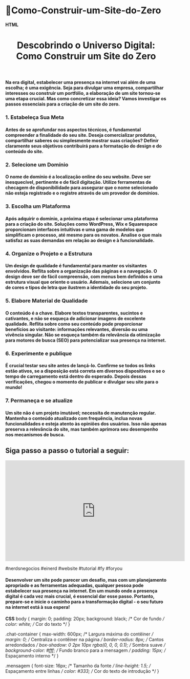 # 🧠Como-Construir-um-Site-do-Zero


**HTML**
<head>
    <link rel="stylesheet" href="styles.css"/>
</head>

<body>
     <header><h1>Descobrindo o Universo Digital: Como Construir um Site do Zero</h1></header>
     <div class="chat-container">
        <div class="mensagem">
            <h4>Na era digital, estabelecer uma presença na internet vai além de uma escolha; é uma exigência. Seja para divulgar uma empresa, compartilhar interesses ou construir um portfólio, a elaboração de um site tornou-se uma etapa crucial. Mas como concretizar essa ideia? Vamos investigar os passos essenciais para a criação de um site do zero.</h4>
        </div>
    </div>
         <break><h3>1. Estabeleça Sua Meta</h3></break>
             <h4>Antes de se aprofundar nos aspectos técnicos, é fundamental compreender a finalidade do seu site. Deseja comercializar produtos, compartilhar saberes ou simplesmente mostrar suas criações? Definir claramente seus objetivos contribuirá para a formatação do design e do conteúdo do site.</h4>
         <break><h3>2. Selecione um Domínio</h3></break>
             <h4>O nome de domínio é a localização online do seu website. Deve ser inesquecível, pertinente e de fácil digitação. Utilize ferramentas de checagem de disponibilidade para assegurar que o nome selecionado não esteja registrado e o registre através de um provedor de domínios.</h4>
         <break><h3>3. Escolha um Plataforma</h3></break>
             <h4>Após adquirir o domínio, a próxima etapa é selecionar uma plataforma para a criação do site. Soluções como WordPress, Wix e Squarespace proporcionam interfaces intuitivas e uma gama de modelos que simplificam o processo, até mesmo para os novatos. Analise o que mais satisfaz as suas demandas em relação ao design e à funcionalidade.</h4>
         <break><h3>4. Organize o Projeto e a Estrutura</h3></break>
             <h4>Um design de qualidade é fundamental para manter os visitantes envolvidos. Reflita sobre a organização das páginas e a navegação. O design deve ser de fácil compreensão, com menus bem definidos e uma estrutura visual que oriente o usuário. Ademais, selecione um conjunto de cores e tipos de letra que ilustrem a identidade do seu projeto.</h4>
         <break><h3>5. Elabore Material de Qualidade</h3></break>
             <h4>O conteúdo é a chave. Elabore textos transparentes, sucintos e cativantes, e não se esqueça de adicionar imagens de excelente qualidade. Reflita sobre como seu conteúdo pode proporcionar benefícios ao visitante: informações relevantes, diversão ou uma vivência singular. Não se esqueça também da relevância da otimização para motores de busca (SEO) para potencializar sua presença na internet.</h4>
         <break><h3>6. Experimente e publique</h3></break>
             <h4>É crucial testar seu site antes de lançá-lo. Confirme se todos os links estão ativos, se a disposição está correta em diversos dispositivos e se o tempo de carregamento está dentro do esperado. Depois dessas verificações, chegou o momento de publicar e divulgar seu site para o mundo!</h4>
         <break><h3>7. Permaneça e se atualize</h3></break>
             <h4>Um site não é um projeto imutável; necessita de manutenção regular. Mantenha o conteúdo atualizado com frequência, inclua novas funcionalidades e esteja atento às opiniões dos usuários. Isso não apenas preserva a relevância do site, mas também aprimora seu desempenho nos mecanismos de busca.</h4>
         <h2>Siga passo a passo o tutorial a seguir:</h2>
     <iframe width="560" height="315" src="https://www.youtube.com/embed/pWbwNEN5Xvc?si=5H_MXz6nucoDN3Os" title="YouTube video player" frameborder="0" allow="accelerometer; autoplay; clipboard-write; encrypted-media; gyroscope; picture-in-picture; web-share" referrerpolicy="strict-origin-when-cross-origin" allowfullscreen></iframe>
     <p>#nerdsnegocios #einerd #website #tutorial #fy #foryou</p>
     <break><h4>Desenvolver um site pode parecer um desafio, mas com um planejamento apropriado e as ferramentas adequadas, qualquer pessoa pode estabelecer sua presença na internet. Em um mundo onde a presença digital é cada vez mais crucial, é essencial dar esse passo. Portanto, prepare-se e inicie o caminho para a transformação digital - o seu futuro na internet está à sua espera!</h4></break>
</body>


**CSS**
body {
    margin: 0;
    padding: 20px;
    background: black; /*   Cor de fundo */
    color: white; /* Cor do texto */
}

.chat-container {
    max-width: 600px; /* Largura máxima do contêiner */
    margin: 0; /* Centraliza o contêiner na página */
    border-radius: 8px; /* Cantos arredondados */
    box-shadow: 0 2px 10px rgba(0, 0, 0, 0.1); /* Sombra suave */
    background-color: #fff; /* Fundo branco para a mensagem */
    padding: 15px; /* Espaçamento interno */
}

.mensagem {
    font-size: 16px; /* Tamanho da fonte */
    line-height: 1.5; /* Espaçamento entre linhas */
    color: #333; /* Cor do texto de introdução */
}

